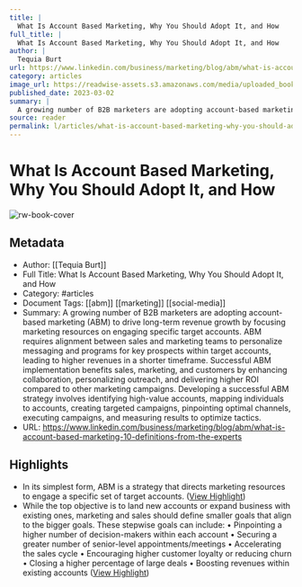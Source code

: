```yaml
---
title: |
  What Is Account Based Marketing, Why You Should Adopt It, and How
full_title: |
  What Is Account Based Marketing, Why You Should Adopt It, and How
author: |
  Tequia Burt
url: https://www.linkedin.com/business/marketing/blog/abm/what-is-account-based-marketing-10-definitions-from-the-experts
category: articles
image_url: https://readwise-assets.s3.amazonaws.com/media/uploaded_book_covers/profile_276497/1677695234315
published_date: 2023-03-02
summary: |
  A growing number of B2B marketers are adopting account-based marketing (ABM) to drive long-term revenue growth by focusing marketing resources on engaging specific target accounts. ABM requires alignment between sales and marketing teams to personalize messaging and programs for key prospects within target accounts, leading to higher revenues in a shorter timeframe. Successful ABM implementation benefits sales, marketing, and customers by enhancing collaboration, personalizing outreach, and delivering higher ROI compared to other marketing campaigns. Developing a successful ABM strategy involves identifying high-value accounts, mapping individuals to accounts, creating targeted campaigns, pinpointing optimal channels, executing campaigns, and measuring results to optimize tactics.
source: reader
permalink: l/articles/what-is-account-based-marketing-why-you-should-adopt-it-and-how
---
```

# What Is Account Based Marketing, Why You Should Adopt It, and How

![rw-book-cover](https://readwise-assets.s3.amazonaws.com/media/uploaded_book_covers/profile_276497/1677695234315)

## Metadata
- Author: [[Tequia Burt]]
- Full Title: What Is Account Based Marketing, Why You Should Adopt It, and How
- Category: #articles
- Document Tags: [[abm]] [[marketing]] [[social-media]] 
- Summary: A growing number of B2B marketers are adopting account-based marketing (ABM) to drive long-term revenue growth by focusing marketing resources on engaging specific target accounts. ABM requires alignment between sales and marketing teams to personalize messaging and programs for key prospects within target accounts, leading to higher revenues in a shorter timeframe. Successful ABM implementation benefits sales, marketing, and customers by enhancing collaboration, personalizing outreach, and delivering higher ROI compared to other marketing campaigns. Developing a successful ABM strategy involves identifying high-value accounts, mapping individuals to accounts, creating targeted campaigns, pinpointing optimal channels, executing campaigns, and measuring results to optimize tactics.
- URL: https://www.linkedin.com/business/marketing/blog/abm/what-is-account-based-marketing-10-definitions-from-the-experts

## Highlights
- In its simplest form, ABM is a strategy that directs marketing resources to engage a specific set of target accounts. ([View Highlight](https://read.readwise.io/read/01hqb92hb676ftxvjsmvp41p71))
- While the top objective is to land new accounts or expand business with existing ones, marketing and sales should define smaller goals that align to the bigger goals. These stepwise goals can include:
  • Pinpointing a higher number of decision-makers within each account
  • Securing a greater number of senior-level appointments/meetings
  • Accelerating the sales cycle
  • Encouraging higher customer loyalty or reducing churn
  • Closing a higher percentage of large deals
  • Boosting revenues within existing accounts ([View Highlight](https://read.readwise.io/read/01hqb97jvpmsq068ypgnp6j5bf))


